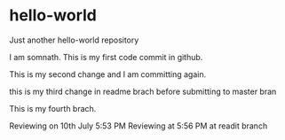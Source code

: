 # hello-world
Just another hello-world repository


I am somnath. This is my first code commit in github.




This is my second change and I am committing again.

this is my third change in readme brach before submitting to master bran


This is my fourth brach.


Reviewing on 10th July 5:53 PM
Reviewing at 5:56 PM at readit branch
